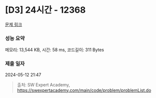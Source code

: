 # [D3] 24시간 - 12368 

[문제 링크](https://swexpertacademy.com/main/code/problem/problemDetail.do?contestProbId=AXsEBlLqedsDFARX) 

### 성능 요약

메모리: 13,544 KB, 시간: 58 ms, 코드길이: 311 Bytes

### 제출 일자

2024-05-12 21:47



> 출처: SW Expert Academy, https://swexpertacademy.com/main/code/problem/problemList.do